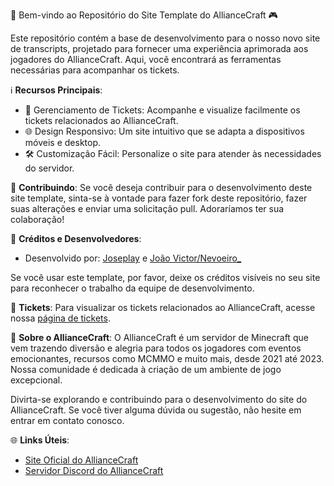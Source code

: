 🚀 Bem-vindo ao Repositório do Site Template do AllianceCraft 🎮

Este repositório contém a base de desenvolvimento para o nosso novo site de transcripts, projetado para fornecer uma experiência aprimorada aos jogadores do AllianceCraft. Aqui, você encontrará as ferramentas necessárias para acompanhar os tickets.

ℹ️ **Recursos Principais**:
- 📂 Gerenciamento de Tickets: Acompanhe e visualize facilmente os tickets relacionados ao AllianceCraft.
- 🌐 Design Responsivo: Um site intuitivo que se adapta a dispositivos móveis e desktop.
- 🛠️ Customização Fácil: Personalize o site para atender às necessidades do servidor.

🔧 **Contribuindo**:
Se você deseja contribuir para o desenvolvimento deste site template, sinta-se à vontade para fazer fork deste repositório, fazer suas alterações e enviar uma solicitação pull. Adoraríamos ter sua colaboração!

👏 **Créditos e Desenvolvedores**:
- Desenvolvido por: [Joseplay](https://github.com/joseplay1012) e [João Victor/Nevoeiro_](https://github.com/Joao-Victor-Liporini)

Se você usar este template, por favor, deixe os créditos visíveis no seu site para reconhecer o trabalho da equipe de desenvolvimento.

🎫 **Tickets**:
Para visualizar os tickets relacionados ao AllianceCraft, acesse nossa [página de tickets](https://joseplay1012.github.io/Viwer_alliancecraft_template/).

🚀 **Sobre o AllianceCraft**:
O AllianceCraft é um servidor de Minecraft que vem trazendo diversão e alegria para todos os jogadores com eventos emocionantes, recursos como MCMMO e muito mais, desde 2021 até 2023. Nossa comunidade é dedicada à criação de um ambiente de jogo excepcional.

Divirta-se explorando e contribuindo para o desenvolvimento do site do AllianceCraft. Se você tiver alguma dúvida ou sugestão, não hesite em entrar em contato conosco.

🌐 **Links Úteis**:
- [Site Oficial do AllianceCraft](https://alliancecraft.net)
- [Servidor Discord do AllianceCraft](https://dc.alliancecraft.net)
